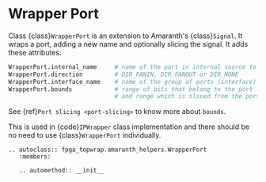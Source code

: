 # Wrapper Port

Class {class}`WrapperPort` is an extension to Amaranth's {class}`Signal`.
It wraps a port, adding a new name and optionally slicing the signal.
It adds these attributes:

```python
WrapperPort.internal_name     # name of the port in internal source to be wrapped
WrapperPort.direction         # DIR_FANIN, DIR_FANOUT or DIR_NONE
WrapperPort.interface_name    # name of the group of ports (interface)
WrapperPort.bounds            # range of bits that belong to the port
                              # and range which is sliced from the port
```

See {ref}`Port slicing <port-slicing>` to know more about `bounds`.

This is used in {code}`IPWrapper` class implementation and there should be no need to use {class}`WrapperPort` individually.

```{eval-rst}
.. autoclass:: fpga_topwrap.amaranth_helpers.WrapperPort
   :members:

   .. automethod:: __init__
```
